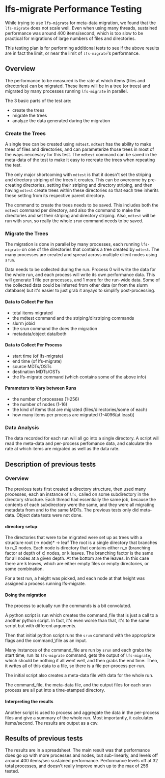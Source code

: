 # lfs-migrate Performance Testing
While trying to use `lfs-migrate` for meta-data
migration, we found that the `lfs-migrate` does not scale well.
Even when using many threads, sustained performance was around
400 items/second, which is too slow to be practical for migrations
of large numbers of files and directories.

This testing plan is for performing additional tests to see if the
above results are in fact the limit, or near the limit of `lfs-migrate`'s
performance.

## Overview
The performance to be measured is the rate at which items
(files and directories) can be migrated. These items will be in
a tree (or trees) and migrated by many processes running
`lfs-migrate` in parallel.

The 3 basic parts of the test are:
- create the trees
- migrate the trees
- analyze the data generated during the migration

### Create the Trees
A single tree can be created using `mdtest`.
`mdtest` has the ability to make trees of files and directories,
and can parameterize those trees in most of the ways neccesary for this test.
The `mdtest` command can be saved in the meta-data of the test to make it easy
to recreate the trees when repeating the test.

The only major shortcoming with `mdtest` is that it doesn't set
the striping and directory striping of the trees it creates.
This can be overcome by pre-creating directories,
setting their striping and directory striping, and then having `mdtest`
create trees within these directories so that each tree inherits
these setting from its respective parent directory.

The command to create the trees needs to be saved. This includes
both the `mdtest` command per directory, and also the command to make
the directories and set their striping and directory striping.
Also, `mdtest` will be run with `srun`, so really the whole `srun`
command needs to be saved.

### Migrate the Trees
The migration is done in parallel by many processes, each running
`lfs-migrate` on one of the directories that contains a tree created
by `mdtest`. The many processes are created and spread across multiple
client nodes using `srun`.

Data needs to be collected during the run. Process 0 will write the data for
the whole run, and each process will write its own performance data.
This will generate 1 file per processes, and 1 more for the run-wide data.
Some of the collected data could be inferred from other data (or from the slurm
database) but it's easier to just grab it anyays to simplify post-processing.

#### Data to Collect Per Run
- total items migrated
- the mdtest command and the striping/dirstriping commands
- slurm jobid
- the srun command the does the migration
- metadata/object data/both

#### Data to Collect Per Process
- start time (of lfs-migrate)
- end time (of lfs-migrate)
- source MDTs/OSTs
- destination MDTs/OSTs
- the lfs-migrate command (which contains some of the above info)

#### Parameters to Vary between Runs
- the number of processes (1-256)
- the number of nodes (1-16)
- the kind of items that are migrated (files/directories/some of each)
- how many items per process are migrated (1-4096(at least))

### Data Analysis
The data recorded for each run will all go into a single directory.
A script will read the meta-data and per-process perfomance data, and
calculate the rate at which items are migrated as well
as the data rate.


## Description of previous tests

### Overview
The previous tests first created a directory structure, then used many
processes, each an instance of `lfs`, called on some subdirectory in the
directory structure. Each thread had essentially the same job, because the
contents of each subdirectory were the same, and they were all migrating
metadata from and to the same MDTs.
The previous tests only did meta-data. Object data tests were not done.

#### directory setup
The directories that were to be migrated were set up as trees
with a structure
root (-> node)* -> leaf
The root is a single directory that branches to n\_0 nodes.
Each node is directory that contains either
n\_x (branching factor at depth of x) nodes, or k leaves.
The branching factor is the same for all nodes at a given depth.
At the bottom are the leaves. In this case there are k leaves, which are
either empty files or empty directories, or some combination.

For a test run, a height was picked, and each node at that height was assigned
a process running lfs-migrate.

#### Doing the migration
The process to actually run the commands is a bit convoluted.

A python script is run which creates the command\_file that is just a call
to a another python script. In fact, it's even worse than that, it's to the same
script but with different arguments.

Then that initial python script runs the `srun` command with the appropriate
flags and the command_\file as an input.

Many instances of the command\_file are run by `srun` and each grabs the start
time, run its `lfs-migrate` command, gets the output of `lfs-migrate`, which
should be nothing if all went well, and then grabs the end time.
Then, it writes all of this data to a file, so there is a file per-process
per-run.

The initial script also creates a meta-data file with data for the whole run.

The command\_file, the meta-data file, and the output files for each srun
process are all put into a time-stamped directory.

#### Interpreting the results
Another script is used to process and aggregate the data in the per-process
files and give a summary of the whole run. Most importantly, it calculates
items/second. The results are output as a csv.


## Results of previous tests
The results are in a spreadsheet.
The main result was that performance does go up with more
processes and nodes, but sub-linearly, and levels off around
400 items/sec sustained performance.
Performance levels off at 32 total processes, and doesn't really improve much
up to the max of 256 tested.
